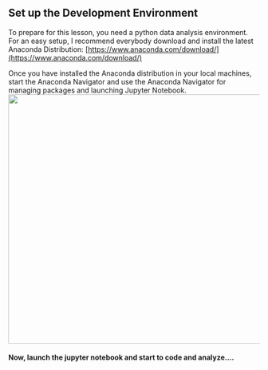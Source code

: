 ## Set up the Development Environment
To prepare for this lesson, you need a python data analysis environment. For an easy setup, I recommend everybody download and install the latest Anaconda Distribution:
[https://www.anaconda.com/download/](https://www.anaconda.com/download/) 

Once you have installed the Anaconda distribution in your local machines, start the Anaconda Navigator and use the Anaconda Navigator for managing packages and launching Jupyter Notebook. 
<img src = "anaconda-navigator.png" width = 800 height= 500>

#### Now, launch the jupyter notebook and start to code and analyze....
